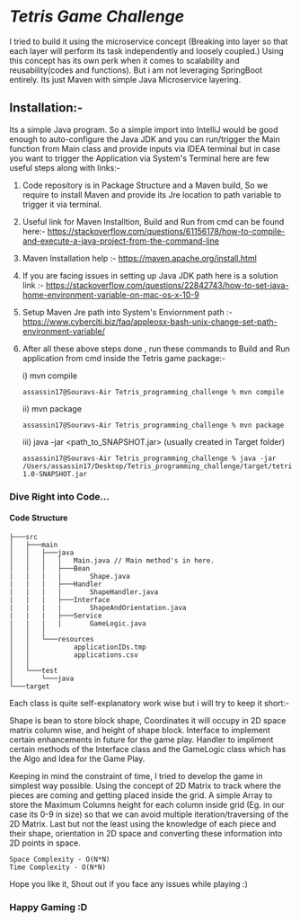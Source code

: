 # _**Tetris Game Challenge**_

I tried to build it using the microservice concept (Breaking into layer so that each layer will perform its task independently and loosely coupled.) Using this concept has its own perk
when it comes to scalability and reusability(codes and functions). But i am not leveraging SpringBoot entirely. Its just Maven with simple Java Microservice layering.

## **Installation:-**

Its a simple Java program. So a simple import into IntelliJ would be good enough to auto-configure the Java JDK and you can run/trigger the Main function from Main class and provide
inputs via IDEA terminal but in case you want to trigger the Application via System's Terminal here are few useful steps along with links:-

1) Code repository is in Package Structure and a Maven build, So we require to install Maven and provide its Jre location to path variable to trigger it via terminal.
2) Useful link for Maven Installtion, Build and Run from cmd can be found here:- https://stackoverflow.com/questions/61156178/how-to-compile-and-execute-a-java-project-from-the-command-line
3) Maven Installation help :- https://maven.apache.org/install.html
4) If you are facing issues in setting up Java JDK path here is a solution link :- https://stackoverflow.com/questions/22842743/how-to-set-java-home-environment-variable-on-mac-os-x-10-9
5) Setup Maven Jre path into System's Enviornment path :- https://www.cyberciti.biz/faq/appleosx-bash-unix-change-set-path-environment-variable/
6) After all these above steps done , run these commands to Build and Run application from cmd inside the Tetris game package:-

   i) mvn compile

       assassin17@Souravs-Air Tetris_programming_challenge % mvn compile
   
   ii) mvn package

       assassin17@Souravs-Air Tetris_programming_challenge % mvn package
   
   iii) java -jar <path_to_SNAPSHOT.jar> (usually created in Target folder)

       assassin17@Souravs-Air Tetris_programming_challenge % java -jar /Users/assassin17/Desktop/Tetris_programming_challenge/target/tetris-1.0-SNAPSHOT.jar

### Dive Right into Code...

#### Code Structure
```
├───src
│   ├───main
│   │   ├───java
│   │   │   │   Main.java // Main method's in here.
│   │   │   ├───Bean
|   |   |   |       Shape.java
|   |   |   ├───Handler
|   |   |   |       ShapeHandler.java
|   |   |   ├───Interface
|   |   |   |       ShapeAndOrientation.java
|   |   |   ├───Service
|   |   |   |       GameLogic.java
│   │   │
│   │   └───resources
│   │           applicationIDs.tmp
│   │           applications.csv
│   │
│   └───test
│       └───java
└───target
```

Each class is quite self-explanatory work wise but i will try to keep it short:-

Shape is bean to store block shape, Coordinates it will occupy in 2D space matrix column wise, and height of shape block. Interface to implement certain enhancements in future for the
game play. Handler to impliment certain methods of the Interface class and the GameLogic class which has the Algo and Idea for the Game Play.

Keeping in mind the constraint of time, I tried to develop the game in simplest way possible. Using the concept of 2D Matrix to track where the pieces are coming and getting placed
inside the grid. A simple Array to store the Maximum Columns height for each column inside grid (Eg. in our case its 0-9 in size) so that we can avoid multiple iteration/traversing of the 2D Matrix.
Last but not the least using the knowledge of each piece and their shape, orientation in 2D space and converting these information into 2D points in space.

    Space Complexity - O(N*N)
    Time Complexity - O(N*N)

Hope you like it, Shout out if you face any issues while playing :)

### Happy Gaming :D 
